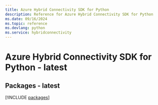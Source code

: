 ```yaml
---
title: Azure Hybrid Connectivity SDK for Python
description: Reference for Azure Hybrid Connectivity SDK for Python
ms.date: 09/16/2024
ms.topic: reference
ms.devlang: python
ms.service: hybridconnectivity
---
```

# Azure Hybrid Connectivity SDK for Python - latest
## Packages - latest
[!INCLUDE [packages](hybrid-connectivity-index.md)]